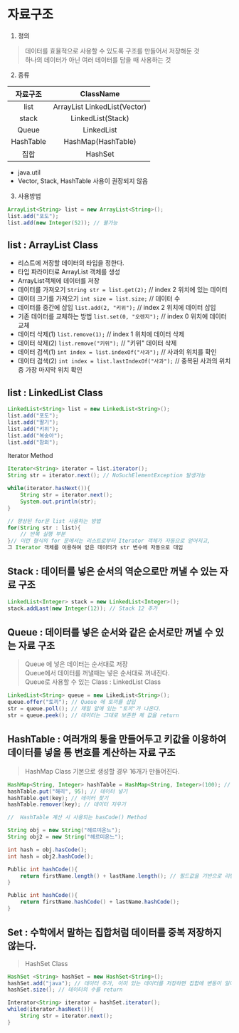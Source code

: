 # 자료구조

1. 정의
> 데이터를 효율적으로 사용할 수 있도록 구조를 만들어서 저장해둔 것  
하나의 데이터가 아닌 여러 데이터를 담을 때 사용하는 것

2. 종류 

|자료구조|ClassName|
|:------:|:-------:|
list|ArrayList LinkedList(Vector)
stack|LinkedList(Stack)
Queue|LinkedList
HashTable|HashMap(HashTable)
집합|HashSet

- java.util
- Vector, Stack, HashTable 사용이 권장되지 않음

3. 사용방법
```java
ArrayList<String> list = new ArrayList<String>();
list.add("포도");
list.add(new Integer(52)); // 불가능
```

## list : ArrayList Class
- 리스트에 저장할 데이터의 타입을 정한다.
- 타입 파라미터로 ArrayList 객체를 생성
- ArrayList객체에 데이터를 저장
- 데이터를 가져오기 `String str = list.get(2);` // index 2 위치에 있는 데이터
- 데이터 크기를 가져오기 `int size = list.size;` // 데이터 수 
- 데이터를 중간에 삽입 `list.add(2, "키위");` // index 2 위치에 데이터 삽입
- 기존 데이터를 교체하는 방법 `list.set(0, "오렌지");` // index 0 위치에 데이터 교체
- 데이터 삭제(1) `list.remove(1);` // index 1 위치에 데이터 삭제
- 데이터 삭제(2) `list.remove("키위");` // "키위" 데이터 삭제
- 데이터 검색(1) `int index = list.indexOf("사과");` // 사과의 위치를 확인
- 데이터 검색(2) `int index = list.lastIndexOf("사과");` // 중복된 사과의 위치 중 가장 마지막 위치 확인

## list : LinkedList Class
```java
LinkedList<String> list = new LinkedList<String>();
list.add("포도");
list.add("딸기");
list.add("키위");
list.add("복숭아");
list.add("참외");
```
Iterator Method
```java
Iterator<String> iterator = list.iterator();
String str = iterator.next(); // NoSuchElementException 발생가능

while(iterator.hasNext()){
	String str = iterator.next();
	System.out.println(str);
}

// 향상된 for문 list 사용하는 방법
for(String str : list){
	// 반복 실행 부분
}// 이런 형식의 for 문에서는 리스트로부터 Iterator 객체가 자동으로 얻어지고,
그 Iterator 객체를 이용하여 얻은 데이터가 str 변수에 자동으로 대입
```

## Stack : 데이터를 넣은 순서의 역순으로만 꺼낼 수 있는 자료 구조 
```java
LinkedList<Integer> stack = new LinkedList<Integer>();
stack.addLast(new Integer(12)); // Stack 12 추가
```

## Queue : 데이터를 넣은 순서와 같은 순서로만 꺼낼 수 있는 자료 구조
> Queue 에 넣은 데이터는 순서대로 저장  
Queue에서 데이터를 꺼낼때는 넣은 순서대로 꺼내진다.  
Queue로 사용할 수 있는 Class : LinkedList Class

```java
LinkedList<String> queue = new LikedList<String>();
queue.offer("토끼"); // Queue 에 토끼를 삽입 
str = queue.poll(); // 제일 앞에 있는 "토끼"가 나온다.
str = queue.peek(); // 데이터는 그대로 보존한 체 값을 return
```

## HashTable : 여러개의 통을 만들어두고 키값을 이용하여 데이터를 넣을 통 번호를 계산하는 자료 구조
> HashMap Class 기본으로 생성할 경우 16개가 만들어진다.

```java
HashMap<String, Integer> hashTable = HashMap<String, Integer>(100); // 100개의 통으로 구성된 HashTable 생성
hashTable.put("해리", 95); // 데이터 넣기
hashTable.get(key); // 데이터 찾기
hashTable.remover(key); // 데이터 지우기 

//  HashTable 계산 시 사용되는 hasCode() Method

String obj = new String("헤르미온느");
String obj2 = new String("헤르미온느");

int hash = obj.hasCode();
int hash = obj2.hashCode();

Public int hashCode(){
	return firstName.length() + lastName.length(); // 필드값을 기반으로 리턴값을 계산하면 같은 값의 객체들을 같은 값을 리턴하게 됨
}

Public int hashCode(){
	return firstName.hashCode() + lastName.hashCode(); 
}
```

## Set : 수학에서 말하는 집합처럼 데이터를 중복 저장하지 않는다.
> HashSet Class
```java
HashSet <String> hashSet = new HashSet<String>();
hashSet.add("java"); // 데이터 추가, 이미 있는 데이터를 저장하면 집합에 변동이 일어나지 않는다.
hashSet.size(); // 데이터의 수를 return

Interator<String> iterator = hashSet.iterator();
whiled(iterator.hasNext()){
	String str = iterator.next();
}
```


